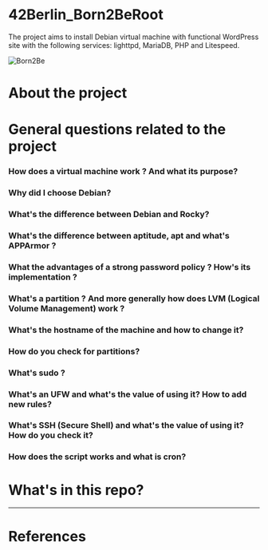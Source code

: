 # 42Berlin_Born2BeRoot
The project aims to install Debian virtual machine with functional WordPress site with the following services: lighttpd, MariaDB, PHP and Litespeed.

![Born2Be](https://github.com/user-attachments/assets/f95de2dd-df3e-4e0f-9b5d-073eee581a06)

<h1>About the project</h1>

<h1>General questions related to the project</h1></h3>

<h3>How does a virtual machine work ? And what its purpose?</h3>

<h3>Why did I choose Debian?</h3>

<h3>What's the difference between Debian and Rocky?</h3>

<h3>What's the difference between aptitude, apt and what's APPArmor ?</h3>

<h3>What the advantages of a strong password policy ? How's its implementation ?</h3>

<h3>What's a partition ? And more generally how does LVM (Logical Volume Management) work ?</h3>

<h3>What's the hostname of the machine and how to change it?</h3>

<h3>How do you check for partitions?</h3>

<h3>What's sudo ?</h3>

<h3>What's an UFW and what's the value of using it? How to add new rules?</h3>

<h3>What's SSH (Secure Shell) and what's the value of using it? How do you check it?</h3>

<h3>How does the script works and what is cron?</h3>


<h1>What's in this repo?</h1>

---
<h1>References</h1>

